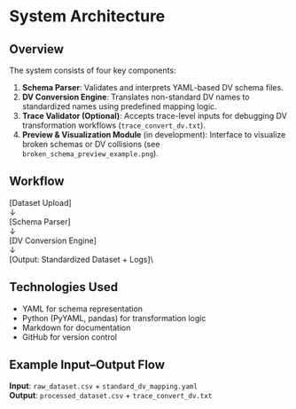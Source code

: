 # System Architecture

## Overview
The system consists of four key components:

1. **Schema Parser**: Validates and interprets YAML-based DV schema files.
2. **DV Conversion Engine**: Translates non-standard DV names to standardized names using predefined mapping logic.
3. **Trace Validator (Optional)**: Accepts trace-level inputs for debugging DV transformation workflows (`trace_convert_dv.txt`).
4. **Preview & Visualization Module** (in development): Interface to visualize broken schemas or DV collisions (see `broken_schema_preview_example.png`).

## Workflow
[Dataset Upload]\
↓\
[Schema Parser]\
↓\
[DV Conversion Engine]\
↓\
[Output: Standardized Dataset + Logs]\

## Technologies Used
- YAML for schema representation
- Python (PyYAML, pandas) for transformation logic
- Markdown for documentation
- GitHub for version control

## Example Input–Output Flow
**Input**: `raw_dataset.csv` + `standard_dv_mapping.yaml`  
**Output**: `processed_dataset.csv` + `trace_convert_dv.txt`
